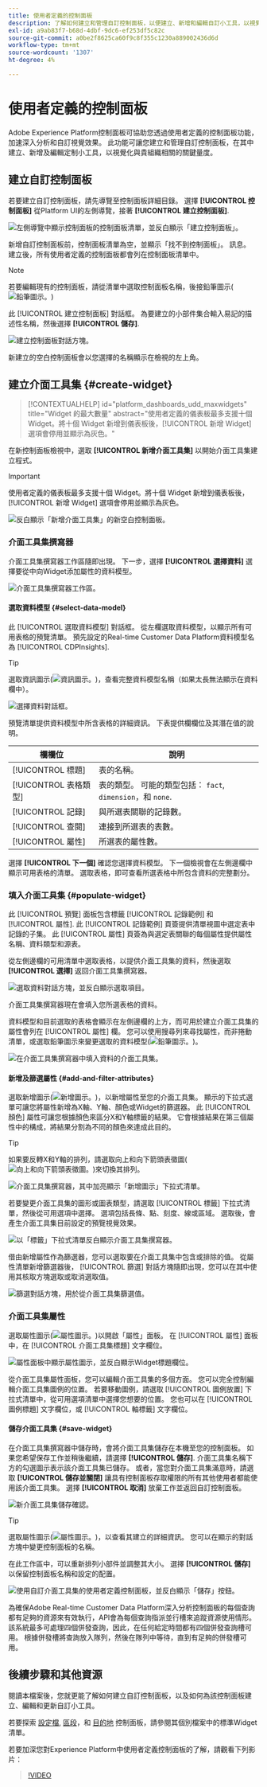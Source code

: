 ```yaml
---
title: 使用者定義的控制面板
description: 了解如何建立和管理自訂控制面板，以便建立、新增和編輯自訂小工具，以視覺化關鍵量度。
exl-id: a9ab83f7-b68d-4dbf-9dc6-ef253df5c82c
source-git-commit: a0be2f8625ca60f9c8f355c1230a889002436d6d
workflow-type: tm+mt
source-wordcount: '1307'
ht-degree: 4%

---
```


# 使用者定義的控制面板

Adobe Experience Platform控制面板可協助您透過使用者定義的控制面板功能，加速深入分析和自訂視覺效果。 此功能可讓您建立和管理自訂控制面板，在其中建立、新增及編輯定制小工具，以視覺化與貴組織相關的關鍵量度。

<!-- Getting started / permissions section commented out for Beta. This will be necessary after GA only

## Getting started

To view dashboards in Adobe Experience Platform you must have the appropriate permissions enabled. Please read the [dashboards permissions documentation](./permissions.md#available-permissions) to learn how to grant users the ability to view, edit, and update Experience Platform dashboards using Adobe Admin Console. If you do not have administrator privileges for your organization, contact your product administrator to obtain the required permissions. -->

## 建立自訂控制面板

若要建立自訂控制面板，請先導覽至控制面板詳細目錄。 選擇 **[!UICONTROL 控制面板]** 從Platform UI的左側導覽，接著 **[!UICONTROL 建立控制面板]**.

![左側導覽中顯示控制面板的控制面板清單，並反白顯示「建立控制面板」。](./images/user-defined-dashboards/create-dashboard.png)

新增自訂控制面板前，控制面板清單為空，並顯示「找不到控制面板」。 訊息。 建立後，所有使用者定義的控制面板都會列在控制面板清單中。

>[!NOTE]
>
>若要編輯現有的控制面板，請從清單中選取控制面板名稱，後接鉛筆圖示(![鉛筆圖示。](./images/user-defined-dashboards/edit-icon.png))

此 [!UICONTROL 建立控制面板] 對話框。 為要建立的小部件集合輸入易記的描述性名稱，然後選擇 **[!UICONTROL 儲存]**.

![建立控制面板對話方塊。](./images/user-defined-dashboards/create-dashboard-dialog.png)

新建立的空白控制面板會以您選擇的名稱顯示在檢視的左上角。

## 建立介面工具集 {#create-widget}

>[!CONTEXTUALHELP]
>id="platform_dashboards_udd_maxwidgets"
>title="Widget 的最大數量"
>abstract="使用者定義的儀表板最多支援十個 Widget。將十個 Widget 新增到儀表板後，[!UICONTROL 新增 Widget] 選項會停用並顯示為灰色。"

在新控制面板檢視中，選取 **[!UICONTROL 新增介面工具集]** 以開始介面工具集建立程式。

>[!IMPORTANT]
>
>使用者定義的儀表板最多支援十個 Widget。將十個 Widget 新增到儀表板後，[!UICONTROL 新增 Widget] 選項會停用並顯示為灰色。

![反白顯示「新增介面工具集」的新空白控制面板。](./images/user-defined-dashboards/add-new-widget.png)

### 介面工具集撰寫器

介面工具集撰寫器工作區隨即出現。 下一步，選擇 **[!UICONTROL 選擇資料]** 選擇要從中向Widget添加屬性的資料模型。

![介面工具集撰寫器工作區。](./images/user-defined-dashboards/widget-composer.png)

#### 選取資料模型 {#select-data-model}

此 [!UICONTROL 選取資料模型] 對話框。 從左欄選取資料模型，以顯示所有可用表格的預覽清單。 預先設定的Real-time Customer Data Platform資料模型名為 [!UICONTROL CDPInsights].

>[!TIP]
>
>選取資訊圖示(![資訊圖示。](./images/user-defined-dashboards/info-icon.png))，查看完整資料模型名稱（如果太長無法顯示在資料欄中）。

![選擇資料對話框。](./images/user-defined-dashboards/select-data-model-dialog.png)

預覽清單提供資料模型中所含表格的詳細資訊。 下表提供欄欄位及其潛在值的說明。

| 欄欄位 | 說明 |
|---|---|
| [!UICONTROL 標題] | 表的名稱。 |
| [!UICONTROL 表格類型] | 表的類型。 可能的類型包括： `fact`, `dimension`，和 `none`. |
| [!UICONTROL 記錄] | 與所選表關聯的記錄數。 |
| [!UICONTROL 查閱] | 連接到所選表的表數。 |
| [!UICONTROL 屬性] | 所選表的屬性數。 |

選擇 **[!UICONTROL 下一個]** 確認您選擇資料模型。 下一個檢視會在左側邊欄中顯示可用表格的清單。 選取表格，即可查看所選表格中所包含資料的完整劃分。

### 填入介面工具集 {#populate-widget}

此 [!UICONTROL 預覽] 面板包含標籤 [!UICONTROL 記錄範例] 和 [!UICONTROL 屬性]. 此 [!UICONTROL 記錄範例] 頁簽提供清單視圖中選定表中記錄的子集。 此 [!UICONTROL 屬性] 頁簽為與選定表關聯的每個屬性提供屬性名稱、資料類型和源表。

從左側邊欄的可用清單中選取表格，以提供介面工具集的資料，然後選取 **[!UICONTROL 選擇]** 返回介面工具集撰寫器。

![選取資料對話方塊，並反白顯示選取項目。](./images/user-defined-dashboards/select-a-table.png)

介面工具集撰寫器現在會填入您所選表格的資料。

資料模型和目前選取的表格會顯示在左側邊欄的上方，而可用於建立介面工具集的屬性會列在 [!UICONTROL 屬性] 欄。 您可以使用搜尋列來尋找屬性，而非捲動清單，或選取鉛筆圖示來變更選取的資料模型(![鉛筆圖示。](./images/user-defined-dashboards/edit-icon.png))。

![在介面工具集撰寫器中填入資料的介面工具集。](./images/user-defined-dashboards/populated-widget-composer.png)

#### 新增及篩選屬性 {#add-and-filter-attributes}

選取新增圖示(![新增圖示。](./images/user-defined-dashboards/add-icon.png))，以新增屬性至您的介面工具集。 顯示的下拉式選單可讓您將屬性新增為X軸、Y軸、顏色或Widget的篩選器。 此 [!UICONTROL 顏色] 屬性可讓您根據顏色來區分X和Y軸標籤的結果。 它會根據結果在第三個屬性中的構成，將結果分割為不同的顏色來達成此目的。

>[!TIP]
>
>如果要反轉X和Y軸的排列，請選取向上和向下箭頭表徵圖(![向上和向下箭頭表徵圖。](./images/user-defined-dashboards/switch-axis-icon.png))來切換其排列。

![介面工具集撰寫器，其中加亮顯示「新增圖示」下拉式清單。](./images/user-defined-dashboards/attributes-dropdown.png)

若要變更介面工具集的圖形或圖表類型，請選取 [!UICONTROL 標籤] 下拉式清單，然後從可用選項中選擇。 選項包括長條、點、刻度、線或區域。 選取後，會產生介面工具集目前設定的預覽視覺效果。

![以「標籤」下拉式清單反白顯示介面工具集撰寫器。](./images/user-defined-dashboards/marks-dropdown.png)

借由新增屬性作為篩選器，您可以選取要在介面工具集中包含或排除的值。 從屬性清單新增篩選器後， [!UICONTROL 篩選] 對話方塊隨即出現，您可以在其中使用其核取方塊選取或取消選取值。

![篩選對話方塊，用於從介面工具集篩選值。](./images/user-defined-dashboards/filter-dialog.png)

### 介面工具集屬性

選取屬性圖示(![屬性圖示。](./images/user-defined-dashboards/properties-icon.png))以開啟「屬性」面板。 在 [!UICONTROL 屬性] 面板中，在 [!UICONTROL 介面工具集標題] 文字欄位。

![屬性面板中顯示屬性圖示，並反白顯示Widget標題欄位。](./images/user-defined-dashboards/properties-panel.png)

從介面工具集屬性面板，您可以編輯介面工具集的多個方面。 您可以完全控制編輯介面工具集圖例的位置。 若要移動圖例，請選取 [!UICONTROL 圖例放置] 下拉式清單中，從可用選項清單中選擇您想要的位置。 您也可以在 [!UICONTROL 圖例標題] 文字欄位，或 [!UICONTROL 軸標籤] 文字欄位。

#### 儲存介面工具集 {#save-widget}

在介面工具集撰寫器中儲存時，會將介面工具集儲存在本機至您的控制面板。 如果您希望保存工作並稍後繼續，請選擇 **[!UICONTROL 儲存]**. 介面工具集名稱下方的勾選圖示表示該介面工具集已儲存。 或者，當您對介面工具集滿意時，請選取 **[!UICONTROL 儲存並關閉]** 讓具有控制面板存取權限的所有其他使用者都能使用該介面工具集。 選擇 **[!UICONTROL 取消]** 放棄工作並返回自訂控制面板。

![新介面工具集儲存確認。](./images/user-defined-dashboards/save-confirmation.png)

>[!TIP]
>
>選取屬性圖示(![屬性圖示。](./images/user-defined-dashboards/properties-icon.png))，以查看其建立的詳細資訊。 您可以在顯示的對話方塊中變更控制面板的名稱。

在此工作區中，可以重新排列小部件並調整其大小。 選擇 **[!UICONTROL 儲存]** 以保留控制面板名稱和設定的配置。

![使用自訂介面工具集的使用者定義控制面板，並反白顯示「儲存」按鈕。](./images/user-defined-dashboards/user-defined-dashboard.png)

為確保Adobe Real-time Customer Data Platform深入分析控制面板的每個查詢都有足夠的資源來有效執行，API會為每個查詢指派並行槽來追蹤資源使用情形。 該系統最多可處理四個併發查詢，因此，在任何給定時間都有四個併發查詢槽可用。 根據併發槽將查詢放入隊列，然後在隊列中等待，直到有足夠的併發槽可用。

## 後續步驟和其他資源

閱讀本檔案後，您就更能了解如何建立自訂控制面板，以及如何為該控制面板建立、編輯和更新自訂小工具。

若要探索 [設定檔](./guides/profiles.md#standard-widgets), [區段](./guides/segments.md#standard-widgets)，和 [目的地](./guides/destinations.md#standard-widgets) 控制面板，請參閱其個別檔案中的標準Widget清單。

若要加深您對Experience Platform中使用者定義控制面板的了解，請觀看下列影片：

>[!VIDEO](https://video.tv.adobe.com/v/3409637?quality=12&learn=on)

